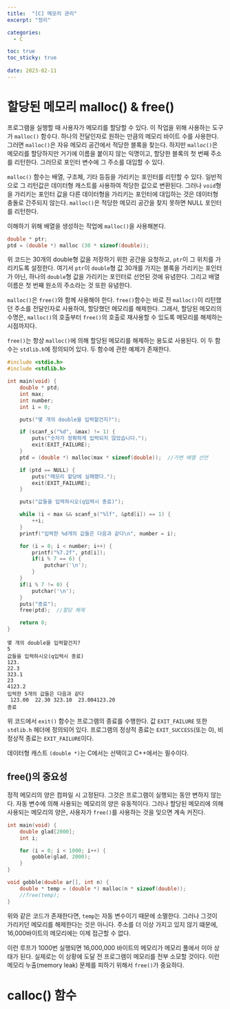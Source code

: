 ```yaml
---
title:  "[C] 메모리 관리"
excerpt: "정리"

categories:
  - C

toc: true
toc_sticky: true
 
date: 2023-02-11
---
```


# 할당된 메모리 malloc() & free()

프로그램을 실행할 때 사용자가 메모리를 할당할 수 있다. 이 작업을 위해 사용하는 도구가 `malloc()` 함수다. 하나의 전달인자로 원하는 만큼의 메모리 바이트 수를 사용한다. 그러면 `malloc()`은 자유 메모리 공간에서 적당한 블록을 찾는다. 하지만 `malloc()`은 메모리를 할당하지만 거기에 이름을 붙이지 않는 익명이고, 할당한 블록의 첫 번째 주소를 리턴한다. 그러므로 포인터 변수에 그 주소를 대입할 수 있다. 

`malloc()` 함수는 배열, 구조체, 기타 등등을 가리키는 포인터를 리턴할 수 있다. 일반적으로 그 리턴값은 데이터형 캐스트를 사용하여 적당한 값으로 변환된다. 그러나 `void`형을 가리키는 포인터 값을 다른 데이터형을 가리키는 포인터에 대입하는 것은 데이터형 충돌로 간주되지 않는다. `malloc()`은 적당한 메모리 공간을 찾지 못하면 NULL 포인터를 리턴한다. 

이해하기 위해 배열을 생성하는 작업에 `malloc()`을 사용해본다. 

```c
double * ptr;
ptd = (double *) malloc (30 * sizeof(double));
```

위 코드는 30개의 double형 값을 저장하기 위한 공간을 요청하고, `ptr`이 그 위치를 가리키도록 설정한다. 여기서 `ptr`이 `double`형 값 30개를 가지는 블록을 가리키는 포인터가 아닌, 하나의 `double`형 값을 가리키는 포인터로 선언된 것에 유념한다. 그리고 배열 이름은 첫 번째 원소의 주소라는 것 또한 유념한다.

`malloc()`은 `free()`와 함께 사용해야 한다. `free()`함수는 바로 전 `malloc()`이 리턴했던 주소를 전달인자로 사용하여, 할당했던 메모리를 해제한다. 그래서, 할당된 메모리의 수명은, `malloc()`의 호출부터 `free()`의 호출로 재사용할 수 있도록 메모리를 해제하는 시점까지다.

`free()`는 항상 `malloc()`에 의해 할당된 메모리를 해제하는 용도로 사용된다. 이 두 함수는 `stdlib.h`에 정의되어 있다. 두 함수에 관한 예제가 존재한다.

```c
#include <stdio.h>
#include <stdlib.h>

int main(void) {
    double * ptd;
    int max;
    int number;
    int i = 0;

    puts("몇 개의 double을 입력할건지?");

    if (scanf_s("%d", &max) != 1) {
        puts("숫자가 정확하게 입력되지 않았습니다.");
        exit(EXIT_FAILURE);
    }
    ptd = (double *) malloc(max * sizeof(double));  //가변 배열 선언

    if (ptd == NULL) {
        puts("메모리 할당에 실패했다.");
        exit(EXIT_FAILURE);
    }

    puts("값들을 입력하시오(q입력시 종료)");

    while (i < max && scanf_s("%lf", &ptd[i]) == 1) {
        ++i;
    }
    printf("입력한 %d개의 값들은 다음과 같다\n", number = i);

    for (i = 0; i < number; i++) {
        printf("%7.2f", ptd[i]);
        if(i % 7 == 6) {
            putchar('\n');
        }
    }
    if(i % 7 != 0) {
        putchar('\n');
    }
    puts("종료");
    free(ptd);  //할당 해제

    return 0;
}
```

```
몇 개의 double을 입력할건지?
5
값들을 입력하시오(q입력시 종료)
123.
22.3
323.1
23
4123.2
입력한 5개의 값들은 다음과 같다
 123.00  22.30 323.10  23.004123.20
종료
```

위 코드에서 `exit()` 함수는 프로그램의 종료를 수행한다. 값 `EXIT_FAILURE` 또한 `stdlib.h` 헤더에 정의되어 있다. 프로그램의 정상적 종료는 `EXIT_SUCCESS`(또는 0), 비 정상적 종료는 `EXIT_FAILURE`이다.

데이터형 캐스트 `(double *)`는 C에서는 선택이고 C++에서는 필수이다. 

## free()의 중요성

정적 메모리의 양은 컴파일 시 고정된다. 그것은 프로그램이 실행되는 동안 변하지 않는다. 자동 변수에 의해 사용되는 메모리의 양은 유동적이다. 그러나 할당된 메모리에 의해 사용되는 메모리의 양은, 사용자가 `free()`를 사용하는 것을 잊으면 계속 커진다. 

```c
int main(void) {
    double glad[2000];
    int i;

    for (i = 0; i < 1000; i++) {
        gobble(glad, 2000);
    }
}

void gobble(double ar[], int n) {
    double * temp = (double *) malloc(n * sizeof(double));
    //free(temp);
}
```
위와 같은 코드가 존재한다면, `temp`는 자동 변수이기 때문에 소멸한다. 그러나 그것이 가리키던 메모리를 해제한다는 것은 아니다. 주소를 더 이상 가지고 있지 않기 떄문에, 16,000바이트의 메모리에는 이제 접근할 수 없다. 

이런 루프가 1000번 실행되면 16,000,000 바이트의 메모리가 메모리 풀에서 미아 상태가 된다. 실제로는 이 상황에 도달 전 프로그램이 메모리를 전부 소모할 것이다. 이런 메모리 누출(memory leak) 문제를 피하기 위해서 `free()`가 중요하다.

# calloc() 함수